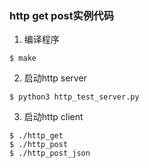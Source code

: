 ### http get post实例代码

1. 编译程序

```
$ make
```

2. 启动http server

```
$ python3 http_test_server.py
```

3. 启动http client

```
$ ./http_get
$ ./http_post
$ ./http_post_json
```
